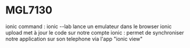 # MGL7130

ionic command :
ionic --lab   lance un emulateur dans le browser
ionic upload  met à jour le code sur notre compte ionic : permet de synchroniser notre application sur son telephone via l'app "ionic view"
